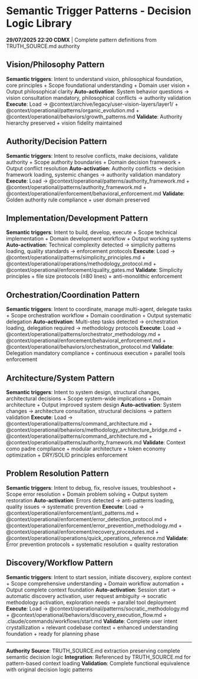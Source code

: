 # Semantic Trigger Patterns - Decision Logic Library

**29/07/2025 22:20 CDMX** | Complete pattern definitions from TRUTH_SOURCE.md authority

## Vision/Philosophy Pattern
**Semantic triggers**: Intent to understand vision, philosophical foundation, core principles + Scope foundational understanding + Domain user vision + Output philosophical clarity
**Auto-activation**: System behavior questions → vision consultation mandatory, philosophical conflicts → authority validation
**Execute**: Load → @context/archive/legacy/user-vision-layers/layer1/ + @context/operational/patterns/organic_evolution.md + @context/operational/behaviors/growth_patterns.md
**Validate**: Authority hierarchy preserved + vision fidelity maintained

## Authority/Decision Pattern  
**Semantic triggers**: Intent to resolve conflicts, make decisions, validate authority + Scope authority boundaries + Domain decision framework + Output conflict resolution
**Auto-activation**: Authority conflicts → decision framework loading, systemic changes → authority validation mandatory
**Execute**: Load → @context/operational/patterns/authority_framework.md + @context/operational/patterns/authority_framework.md + @context/operational/enforcement/behavioral_enforcement.md
**Validate**: Golden authority rule compliance + user domain preserved

## Implementation/Development Pattern
**Semantic triggers**: Intent to build, develop, execute + Scope technical implementation + Domain development workflow + Output working systems
**Auto-activation**: Technical complexity detected → simplicity patterns loading, quality standards → enforcement protocols
**Execute**: Load → @context/operational/patterns/simplicity_principles.md + @context/operational/operations/methodology_protocol.md + @context/operational/enforcement/quality_gates.md
**Validate**: Simplicity principles + file size protocols (≤80 lines) + anti-monolithic enforcement

## Orchestration/Coordination Pattern
**Semantic triggers**: Intent to coordinate, manage multi-agent, delegate tasks + Scope orchestration workflow + Domain coordination + Output systematic delegation
**Auto-activation**: Multi-step tasks detected → orchestration loading, delegation required → methodology protocols
**Execute**: Load → @context/operational/patterns/orchestrator_methodology.md + @context/operational/enforcement/behavioral_enforcement.md + @context/operational/behaviors/orchestration_protocol.md
**Validate**: Delegation mandatory compliance + continuous execution + parallel tools enforcement

## Architecture/System Pattern
**Semantic triggers**: Intent to system design, structural changes, architectural decisions + Scope system-wide implications + Domain architecture + Output improved system design
**Auto-activation**: System changes → architecture consultation, structural decisions → pattern validation
**Execute**: Load → @context/operational/patterns/command_architecture.md + @context/operational/behaviors/methodology_architecture_bridge.md + @context/operational/patterns/command_architecture.md + @context/operational/patterns/authority_framework.md
**Validate**: Context como padre compliance + modular architecture + token economy optimization + DRY/SOLID principles enforcement

## Problem Resolution Pattern
**Semantic triggers**: Intent to debug, fix, resolve issues, troubleshoot + Scope error resolution + Domain problem solving + Output system restoration
**Auto-activation**: Errors detected → anti-patterns loading, quality issues → systematic prevention
**Execute**: Load → @context/operational/enforcement/anti_patterns.md + @context/operational/enforcement/error_detection_protocol.md + @context/operational/enforcement/error_prevention_methodology.md + @context/operational/enforcement/recovery_procedures.md + @context/operational/operations/quick_operations_reference.md
**Validate**: Error prevention protocols + systematic resolution + quality restoration

## Discovery/Workflow Pattern
**Semantic triggers**: Intent to start session, initiate discovery, explore context + Scope comprehensive understanding + Domain workflow automation + Output complete context foundation
**Auto-activation**: Session start → automatic discovery activation, user request ambiguity → socratic methodology activation, exploration needs → parallel tool deployment
**Execute**: Load → @context/operational/patterns/socratic_methodology.md + @context/operational/behaviors/discovery_execution_flow.md + .claude/commands/workflows/start.md
**Validate**: Complete user intent crystallization + relevant codebase context + enhanced understanding foundation + ready for planning phase

---
**Authority Source**: TRUTH_SOURCE.md extraction preserving complete semantic decision logic
**Integration**: Referenced by TRUTH_SOURCE.md for pattern-based context loading
**Validation**: Complete functional equivalence with original decision logic patterns